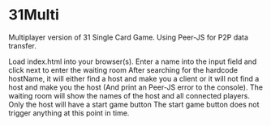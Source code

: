 # 31Multi
Multiplayer version of 31 Single Card Game. Using Peer-JS for P2P data transfer.

Load index.html into your browser(s).
Enter a name into the input field and click next to enter the waiting room
After searching for the hardcode hostName, it will either find a host and make you a client
or it will not find a host and make you the host (And print an Peer-JS error to the console).
The waiting room will show the names of the host and all connected players.
Only the host will have a start game button
The start game button does not trigger anything at this point in time.

